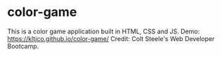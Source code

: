 # color-game

This is a color game application built in HTML, CSS and JS. 
Demo: https://kltjco.github.io/color-game/
Credit: Colt Steele's Web Developer Bootcamp.
